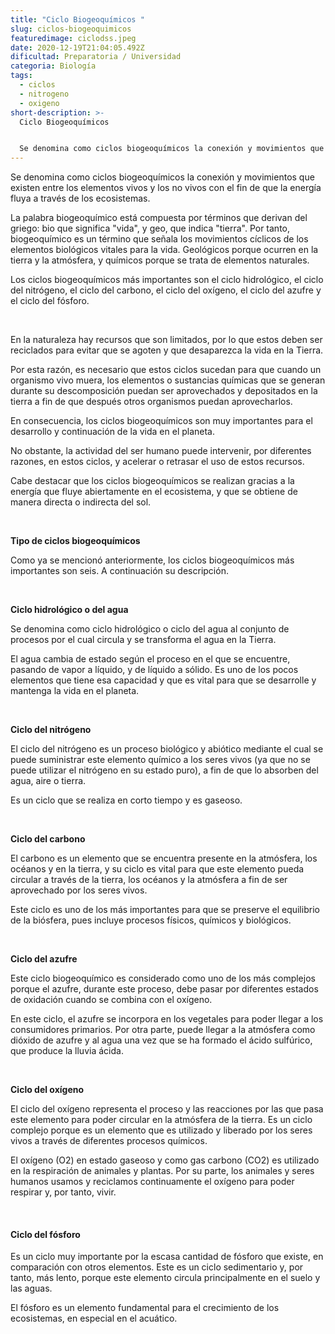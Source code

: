 ```yaml
---
title: "Ciclo Biogeoquímicos "
slug: ciclos-biogeoquimicos
featuredimage: ciclodss.jpeg
date: 2020-12-19T21:04:05.492Z
dificultad: Preparatoria / Universidad
categoria: Biología
tags:
  - ciclos
  - nitrogeno
  - oxigeno
short-description: >-
  Ciclo Biogeoquímicos 


  Se denomina como ciclos biogeoquímicos la conexión y movimientos que existen entre los elementos vivos y los no vivos con el fin de que la energía fluya a través de los ecosistemas
---
```

Se denomina como ciclos biogeoquímicos la conexión y movimientos que existen entre los elementos vivos y los no vivos con el fin de que la energía fluya a través de los ecosistemas.

La palabra biogeoquímico está compuesta por términos que derivan del griego: bio que significa "vida", y geo, que indica "tierra". Por tanto, biogeoquímico es un término que señala los movimientos cíclicos de los elementos biológicos vitales para la vida. Geológicos porque ocurren en la tierra y la atmósfera, y químicos porque se trata de elementos naturales.

Los ciclos biogeoquímicos más importantes son el ciclo hidrológico, el ciclo del nitrógeno, el ciclo del carbono, el ciclo del oxígeno, el ciclo del azufre y el ciclo del fósforo.

</br>

En la naturaleza hay recursos que son limitados, por lo que estos deben ser reciclados para evitar que se agoten y que desaparezca la vida en la Tierra.

Por esta razón, es necesario que estos ciclos sucedan para que cuando un organismo vivo muera, los elementos o sustancias químicas que se generan durante su descomposición puedan ser aprovechados y depositados en la tierra a fin de que después otros organismos puedan aprovecharlos.

En consecuencia, los ciclos biogeoquímicos son muy importantes para el desarrollo y continuación de la vida en el planeta.

No obstante, la actividad del ser humano puede intervenir, por diferentes razones, en estos ciclos, y acelerar o retrasar el uso de estos recursos.

Cabe destacar que los ciclos biogeoquímicos se realizan gracias a la energía que fluye abiertamente en el ecosistema, y que se obtiene de manera directa o indirecta del sol.

</br>

**Tipo de ciclos biogeoquímicos**

Como ya se mencionó anteriormente, los ciclos biogeoquímicos más importantes son seis. A continuación su descripción.

</br>

**Ciclo hidrológico o del agua**

Se denomina como ciclo hidrológico o ciclo del agua al conjunto de procesos por el cual circula y se transforma el agua en la Tierra.



El agua cambia de estado según el proceso en el que se encuentre, pasando de vapor a líquido, y de líquido a sólido. Es uno de los pocos elementos que tiene esa capacidad y que es vital para que se desarrolle y mantenga la vida en el planeta.

</br>

**Ciclo del nitrógeno**

El ciclo del nitrógeno es un proceso biológico y abiótico mediante el cual se puede suministrar este elemento químico a los seres vivos (ya que no se puede utilizar el nitrógeno en su estado puro), a fin de que lo absorben del agua, aire o tierra.



Es un ciclo que se realiza en corto tiempo y es gaseoso.

</br>

**Ciclo del carbono**

El carbono es un elemento que se encuentra presente en la atmósfera, los océanos y en la tierra, y su ciclo es vital para que este elemento pueda circular a través de la tierra, los océanos y la atmósfera a fin de ser aprovechado por los seres vivos.



Este ciclo es uno de los más importantes para que se preserve el equilibrio de la biósfera, pues incluye procesos físicos, químicos y biológicos.

</br>

**Ciclo del azufre**

Este ciclo biogeoquímico es considerado como uno de los más complejos porque el azufre, durante este proceso, debe pasar por diferentes estados de oxidación cuando se combina con el oxígeno.



En este ciclo, el azufre se incorpora en los vegetales para poder llegar a los consumidores primarios. Por otra parte, puede llegar a la atmósfera como dióxido de azufre y al agua una vez que se ha formado el ácido sulfúrico, que produce la lluvia ácida.

</br>

**Ciclo del oxígeno**

El ciclo del oxígeno representa el proceso y las reacciones por las que pasa este elemento para poder circular en la atmósfera de la tierra. Es un ciclo complejo porque es un elemento que es utilizado y liberado por los seres vivos a través de diferentes procesos químicos.



El oxígeno (O2) en estado gaseoso y como gas carbono (CO2) es utilizado en la respiración de animales y plantas. Por su parte, los animales y seres humanos usamos y reciclamos continuamente el oxígeno para poder respirar y, por tanto, vivir.

</br>

#### Ciclo del fósforo

Es un ciclo muy importante por la escasa cantidad de fósforo que existe, en comparación con otros elementos. Este es un ciclo sedimentario y, por tanto, más lento, porque este elemento circula principalmente en el suelo y las aguas.



El fósforo es un elemento fundamental para el crecimiento de los ecosistemas, en especial en el acuático.